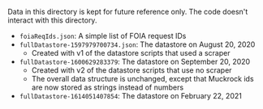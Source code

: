 Data in this directory is kept for future reference only. The code doesn't interact with this directory.

- `foiaReqIds.json`: A simple list of FOIA request IDs
- `fullDatastore-1597979700734.json`: The datastore on August 20, 2020
  - Created with v1 of the datastore scripts that used a scraper
- `fullDatastore-1600629283379`: The datastore on September 20, 2020
  - Created with v2 of the datastore scripts that use no scraper
  - The overall data structure is unchanged, except that Muckrock ids are now stored as strings instead of numbers
- `fullDatastore-1614051407854`: The datastore on February 22, 2021
